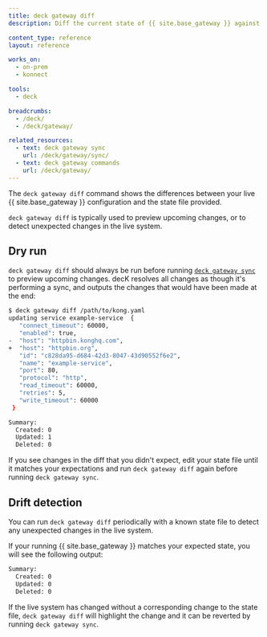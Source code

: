```yaml
---
title: deck gateway diff
description: Diff the current state of {{ site.base_gateway }} against the provided configuration.

content_type: reference
layout: reference

works_on:
  - on-prem
  - konnect

tools:
  - deck

breadcrumbs:
  - /deck/
  - /deck/gateway/

related_resources:
  - text: deck gateway sync
    url: /deck/gateway/sync/
  - text: deck gateway commands
    url: /deck/gateway/
---
```


The `deck gateway diff` command shows the differences between your live {{ site.base_gateway }} configuration and the state file provided.

`deck gateway diff` is typically used to preview upcoming changes, or to detect unexpected changes in the live system.

## Dry run

`deck gateway diff` should always be run before running [`deck gateway sync`](/deck/gateway/sync/) to preview upcoming changes. decK resolves all changes as though it's performing a sync, and outputs the changes that would have been made at the end:

```bash
$ deck gateway diff /path/to/kong.yaml
updating service example-service  {
   "connect_timeout": 60000,
   "enabled": true,
-  "host": "httpbin.konghq.com",
+  "host": "httpbin.org",
   "id": "c828da95-d684-42d3-8047-43d90552f6e2",
   "name": "example-service",
   "port": 80,
   "protocol": "http",
   "read_timeout": 60000,
   "retries": 5,
   "write_timeout": 60000
 }

Summary:
  Created: 0
  Updated: 1
  Deleted: 0
```

If you see changes in the diff that you didn't expect, edit your state file until it matches your expectations and run `deck gateway diff` again before running `deck gateway sync`.

## Drift detection

You can run `deck gateway diff` periodically with a known state file to detect any unexpected changes in the live system.

If your running {{ site.base_gateway }} matches your expected state, you will see the following output:

```bash
Summary:
  Created: 0
  Updated: 0
  Deleted: 0
```

If the live system has changed without a corresponding change to the state file, `deck gateway diff` will highlight the change and it can be reverted by running `deck gateway sync`.
